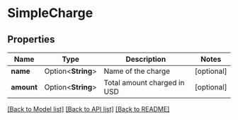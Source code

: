 # SimpleCharge

## Properties

Name | Type | Description | Notes
------------ | ------------- | ------------- | -------------
**name** | Option<**String**> | Name of the charge | [optional]
**amount** | Option<**String**> | Total amount charged in USD | [optional]

[[Back to Model list]](../README.md#documentation-for-models) [[Back to API list]](../README.md#documentation-for-api-endpoints) [[Back to README]](../README.md)


